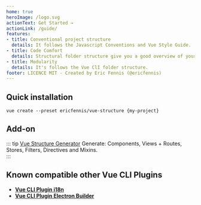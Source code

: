 ```yaml
---
home: true
heroImage: /logo.svg
actionText: Get Started →
actionLink: /guide/
features:
- title: Conventional project structure
  details: It follows the Javascript Conventions and Vue Style Guide.
- title: Code Comfort
  details: Structural folder structure give you a good overview of your vue projects.
- title: Modularity
  details: It's follows the Vue ClI folder structure.
footer: LICENCE MIT - Created by Eric Fennis (@ericfennis)
---
```


## Quick installation

```
vue create --preset ericfennis/vue-structure {my-project}
```

## Add-on

::: tip
[Vue Structure Generator](https://github.com/ericfennis/vue-cli-plugin-structure-generator) Generate: Components, Views + Routes, Stores, Filters, Directives and Mixins.  
:::

## Known compatible other Vue CLI Plugins

* [**Vue CLI Plugin i18n**](https://github.com/kazupon/vue-cli-plugin-i18n)
* [**Vue CLI Plugin Electron Builder**](https://github.com/nklayman/vue-cli-plugin-electron-builder)
